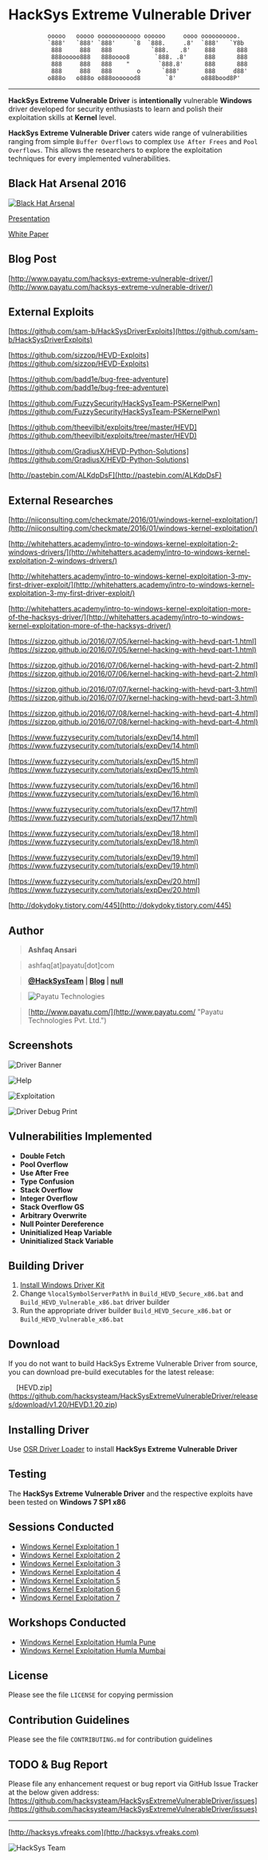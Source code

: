 HackSys Extreme Vulnerable Driver
=================================

               ooooo   ooooo oooooooooooo oooooo     oooo oooooooooo.   
               `888'   `888' `888'     `8  `888.     .8'  `888'   `Y8b  
                888     888   888           `888.   .8'    888      888 
                888ooooo888   888oooo8       `888. .8'     888      888 
                888     888   888    "        `888.8'      888      888 
                888     888   888       o      `888'       888     d88' 
               o888o   o888o o888ooooood8       `8'       o888bood8P'   

------------------------------------------------------------------------

**HackSys Extreme Vulnerable Driver** is **intentionally** vulnerable **Windows** driver developed for security enthusiasts to learn and polish their exploitation skills at **Kernel** level. 

**HackSys Extreme Vulnerable Driver** caters wide range of vulnerabilities ranging from simple `Buffer Overflows` to complex `Use After Frees` and `Pool Overflows`. This allows the researchers to explore the exploitation techniques for every implemented vulnerabilities.


Black Hat Arsenal 2016 
----------------------
[![Black Hat Arsenal](https://www.toolswatch.org/badges/arsenal/2016.svg)](https://www.blackhat.com/asia-16/arsenal.html#hacksys-extreme-vulnerable-driver)

[Presentation](https://www.blackhat.com/docs/asia-16/materials/arsenal/asia-16-Ansari-HackSys-Extreme-Vulnerable-Driver.pdf)

[White Paper](https://www.blackhat.com/docs/asia-16/materials/arsenal/asia-16-Ansari-HackSys-Extreme-Vulnerable-Driver-wp.pdf)


Blog Post
---------
[http://www.payatu.com/hacksys-extreme-vulnerable-driver/](http://www.payatu.com/hacksys-extreme-vulnerable-driver/)


External Exploits
-----------------
[https://github.com/sam-b/HackSysDriverExploits](https://github.com/sam-b/HackSysDriverExploits)

[https://github.com/sizzop/HEVD-Exploits](https://github.com/sizzop/HEVD-Exploits)

[https://github.com/badd1e/bug-free-adventure](https://github.com/badd1e/bug-free-adventure)

[https://github.com/FuzzySecurity/HackSysTeam-PSKernelPwn](https://github.com/FuzzySecurity/HackSysTeam-PSKernelPwn)

[https://github.com/theevilbit/exploits/tree/master/HEVD](https://github.com/theevilbit/exploits/tree/master/HEVD)

[https://github.com/GradiusX/HEVD-Python-Solutions](https://github.com/GradiusX/HEVD-Python-Solutions)

[http://pastebin.com/ALKdpDsF](http://pastebin.com/ALKdpDsF)


External Researches
-------------------
[http://niiconsulting.com/checkmate/2016/01/windows-kernel-exploitation/](http://niiconsulting.com/checkmate/2016/01/windows-kernel-exploitation/)

[http://whitehatters.academy/intro-to-windows-kernel-exploitation-2-windows-drivers/](http://whitehatters.academy/intro-to-windows-kernel-exploitation-2-windows-drivers/)

[http://whitehatters.academy/intro-to-windows-kernel-exploitation-3-my-first-driver-exploit/](http://whitehatters.academy/intro-to-windows-kernel-exploitation-3-my-first-driver-exploit/)

[http://whitehatters.academy/intro-to-windows-kernel-exploitation-more-of-the-hacksys-driver/](http://whitehatters.academy/intro-to-windows-kernel-exploitation-more-of-the-hacksys-driver/)

[https://sizzop.github.io/2016/07/05/kernel-hacking-with-hevd-part-1.html](https://sizzop.github.io/2016/07/05/kernel-hacking-with-hevd-part-1.html)

[https://sizzop.github.io/2016/07/06/kernel-hacking-with-hevd-part-2.html](https://sizzop.github.io/2016/07/06/kernel-hacking-with-hevd-part-2.html)

[https://sizzop.github.io/2016/07/07/kernel-hacking-with-hevd-part-3.html](https://sizzop.github.io/2016/07/07/kernel-hacking-with-hevd-part-3.html)

[https://sizzop.github.io/2016/07/08/kernel-hacking-with-hevd-part-4.html](https://sizzop.github.io/2016/07/08/kernel-hacking-with-hevd-part-4.html)

[https://www.fuzzysecurity.com/tutorials/expDev/14.html](https://www.fuzzysecurity.com/tutorials/expDev/14.html)

[https://www.fuzzysecurity.com/tutorials/expDev/15.html](https://www.fuzzysecurity.com/tutorials/expDev/15.html)

[https://www.fuzzysecurity.com/tutorials/expDev/16.html](https://www.fuzzysecurity.com/tutorials/expDev/16.html)

[https://www.fuzzysecurity.com/tutorials/expDev/17.html](https://www.fuzzysecurity.com/tutorials/expDev/17.html)

[https://www.fuzzysecurity.com/tutorials/expDev/18.html](https://www.fuzzysecurity.com/tutorials/expDev/18.html)

[https://www.fuzzysecurity.com/tutorials/expDev/19.html](https://www.fuzzysecurity.com/tutorials/expDev/19.html)

[https://www.fuzzysecurity.com/tutorials/expDev/20.html](https://www.fuzzysecurity.com/tutorials/expDev/20.html)

[http://dokydoky.tistory.com/445](http://dokydoky.tistory.com/445)


Author
------
> **Ashfaq Ansari**

> ashfaq[at]payatu[dot]com

> **[@HackSysTeam](https://twitter.com/HackSysTeam) | [Blog](http://hacksys.vfreaks.com/ "HackSys Team") | [null](http://null.co.in/profile/411-ashfaq-ansari)**

> ![Payatu Technologies](http://www.payatu.com/wp-content/uploads/2015/04/Payatu_Logo.png "Payatu Technologies Pvt. Ltd.")

> [http://www.payatu.com/](http://www.payatu.com/ "Payatu Technologies Pvt. Ltd.")


Screenshots
-----------
![Driver Banner](http://www.payatu.com/wp-content/uploads/2015/05/2015-05-27_20h14_33.png "Driver Banner")

![Help](http://www.payatu.com/wp-content/uploads/2015/05/2015-06-03_22h27_24.png "Help")

![Exploitation](http://www.payatu.com/wp-content/uploads/2015/05/2015-05-27_20h22_35.png "Exploitation")

![Driver Debug Print](http://www.payatu.com/wp-content/uploads/2015/05/2015-05-27_20h28_07.png "Driver Debug Print")


Vulnerabilities Implemented
---------------------------
* **Double Fetch**
* **Pool Overflow**
* **Use After Free**
* **Type Confusion**
* **Stack Overflow**
* **Integer Overflow**
* **Stack Overflow GS**
* **Arbitrary Overwrite**
* **Null Pointer Dereference**
* **Uninitialized Heap Variable**
* **Uninitialized Stack Variable**


Building Driver
---------------
1. [Install Windows Driver Kit](https://www.microsoft.com/en-in/download/details.aspx?id=11800)
2. Change `%localSymbolServerPath%` in `Build_HEVD_Secure_x86.bat` and `Build_HEVD_Vulnerable_x86.bat` driver builder
3. Run the appropriate driver builder `Build_HEVD_Secure_x86.bat` or `Build_HEVD_Vulnerable_x86.bat`


Download
--------
If you do not want to build HackSys Extreme Vulnerable Driver from source, you can download pre-build
executables for the latest release:

&nbsp;&nbsp;&nbsp;&nbsp;[HEVD.zip]
    (https://github.com/hacksysteam/HackSysExtremeVulnerableDriver/releases/download/v1.20/HEVD.1.20.zip)


Installing Driver
-----------------
Use [OSR Driver Loader](https://www.osronline.com/article.cfm?article=157) to install **HackSys Extreme Vulnerable Driver**


Testing
-------
The **HackSys Extreme Vulnerable Driver** and the respective exploits have been tested on **Windows 7 SP1 x86** 


Sessions Conducted
------------------
* [Windows Kernel Exploitation 1](http://null.co.in/event_sessions/156-windows-kernel-exploitation)
* [Windows Kernel Exploitation 2](http://null.co.in/event_sessions/186-windows-kernel-exploitation-2)
* [Windows Kernel Exploitation 3](http://null.co.in/event_sessions/226-windows-kernel-exploitation-3)
* [Windows Kernel Exploitation 4](http://null.co.in/event_sessions/234-windows-kernel-exploitation-4)
* [Windows Kernel Exploitation 5](http://null.co.in/event_sessions/309-windows-kernel-exploitation-5)
* [Windows Kernel Exploitation 6](https://null.co.in/event_sessions/482-windows-kernel-exploitation-6)
* [Windows Kernel Exploitation 7](https://null.co.in/event_sessions/845-windows-kernel-exploitation-7)


Workshops Conducted
-------------------
* [Windows Kernel Exploitation Humla Pune](http://null.co.in/event_sessions/280-windows-kernel-exploitation)
* [Windows Kernel Exploitation Humla Mumbai](http://null.co.in/event_sessions/327-windows-kernel-exploitation)


License
-------
Please see the file `LICENSE` for copying permission


Contribution Guidelines
-----------------------
Please see the file `CONTRIBUTING.md` for contribution guidelines


TODO & Bug Report
-----------------
Please file any enhancement request or bug report via GitHub Issue Tracker at the below given address: [https://github.com/hacksysteam/HackSysExtremeVulnerableDriver/issues](https://github.com/hacksysteam/HackSysExtremeVulnerableDriver/issues)


------------------------------------------------------------------------
[http://hacksys.vfreaks.com](http://hacksys.vfreaks.com)

![HackSys Team](http://hacksys.vfreaks.com/wp-content/themes/Polished/images/logo.png)
